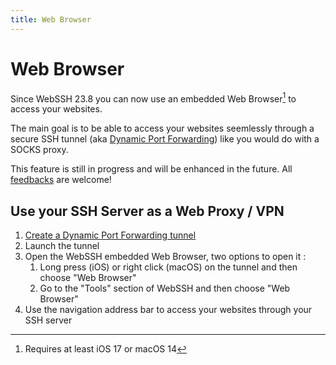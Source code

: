 ```yaml
---
title: Web Browser
---
```

# Web Browser
Since WebSSH 23.8 you can now use an embedded Web Browser[^1] to access your websites.

The main goal is to be able to access your websites seemlessly through a secure SSH tunnel (aka [Dynamic Port Forwarding](/documentation/help/networking/dynamic-port-forwarding/)) like you would do with a SOCKS proxy.

This feature is still in progress and will be enhanced in the future. All [feedbacks](/support/) are welcome!

## Use your SSH Server as a Web Proxy / VPN
1. [Create a Dynamic Port Forwarding tunnel](/documentation/help/networking/dynamic-port-forwarding/)
2. Launch the tunnel
3. Open the WebSSH embedded Web Browser, two options to open it :
    1. Long press (iOS) or right click (macOS) on the tunnel and then choose "Web Browser"
    2. Go to the "Tools" section of WebSSH and then choose "Web Browser"
4. Use the navigation address bar to access your websites through your SSH server

[^1]: Requires at least iOS 17 or macOS 14
